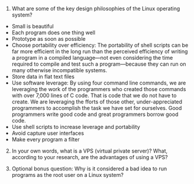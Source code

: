 1. What are some of the key design philosophies of the Linux operating system?

* Small is beautiful
* Each program does one thing well
* Prototype as soon as possible
* Choose portability over efficiency: The portability of shell scripts can be far more efficient in the long run than the perceived efficiency of writing a program in a compiled language—not even considering the time required to compile and test such a program—because they can run on many otherwise incompatible systems.
* Store data in flat text files
* Use software leverage: By using four command line commands, we are leveraging the work of the programmers who created those commands with over 7,000 lines of C code. That is code that we do not have to create. We are leveraging the fforts of those other, under-appreciated programmers to accomplish the task we have set for ourselves. Good programmers write good code and great programmers borrow good code.
* Use shell scripts to increase leverage and portability
* Avoid capture user interfaces
* Make every program a filter

2. In your own words, what is a VPS (virtual private server)? What, according to your research, are the advantages of using a VPS?


3. Optional bonus question: Why is it considered a bad idea to run programs as the root user on a Linux system?
